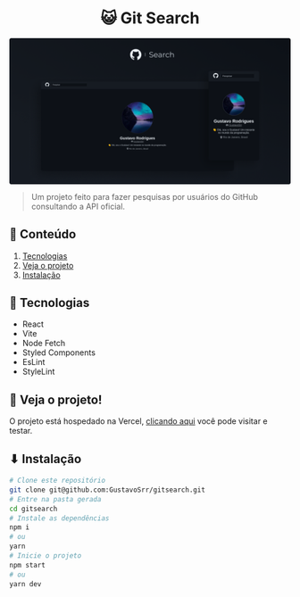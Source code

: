 <h1 align="center">😺 Git Search</h1>

<img align="center" src="./assets/screenshot.png" draggable="false" />

> Um projeto feito para fazer pesquisas por usuários do GitHub consultando a API oficial.

## 📃 Conteúdo

  1. [Tecnologias](#-tecnologias)
  2. [Veja o projeto](#-veja-o-projeto)
  3. [Instalação](#-instalação)

## 📡 Tecnologias

  - React
  - Vite
  - Node Fetch
  - Styled Components
  - EsLint
  - StyleLint

## 🚀 Veja o projeto!

  O projeto está hospedado na Vercel, [clicando aqui](https://git-search-project.vercel.app/) você pode visitar e testar.

## ⬇ Instalação
  ```bash
  # Clone este repositório
  git clone git@github.com:GustavoSrr/gitsearch.git
  # Entre na pasta gerada
  cd gitsearch
  # Instale as dependências
  npm i
  # ou
  yarn
  # Inicie o projeto
  npm start
  # ou
  yarn dev
```
